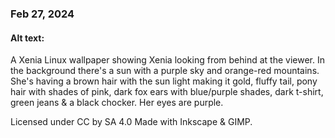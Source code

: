 ### Feb 27, 2024

#### Alt text:

A Xenia Linux wallpaper showing Xenia looking from behind at the viewer. In the background there's a sun with a purple sky and orange-red mountains. She's having a brown hair with the sun light making it gold, fluffy tail, pony hair with shades of pink, dark fox ears with blue/purple shades, dark t-shirt, green jeans & a black chocker. Her eyes are purple.

Licensed under CC by SA 4.0
Made with Inkscape & GIMP.
